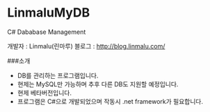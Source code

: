 # LinmaluMyDB
C# Dababase Management

개발자 : Linmalu(린마루) 
블로그 : http://blog.linmalu.com/

###소개
- DB를 관리하는 프로그램입니다.
- 현제는 MySQL만 가능하며 추후 다른 DB도 지원할 예정입니다.
- 현제 베타버전입니다.
- 프로그램은 C#으로 개발되었으며 작동시 .net framework가 필요합니다.
